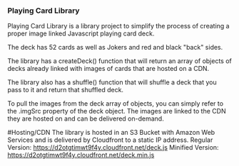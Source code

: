 ### Playing Card Library
Playing Card Library is a library project to simplify the process of creating a proper image linked Javascript playing card deck. 

The deck has 52 cards as well as Jokers and red and black "back" sides. 

The library has a createDeck() function that will return an array of objects of decks already linked with images of cards that are hosted on a CDN. 

The library also has a shuffle() function that will shuffle a deck that you pass to it and return that shuffled deck. 

To pull the images from the deck array of objects, you can simply refer to the .imgSrc property of the deck object. 
The images are linked to the CDN they are hosted on and can be delivered on-demand. 


#Hosting/CDN
The library is hosted in an S3 Bucket with Amazon Web Services and is delivered by Cloudfront to a static IP address. 
Regular Version: https://d2otgtimwt9f4y.cloudfront.net/deck.js
Minified Version: https://d2otgtimwt9f4y.cloudfront.net/deck.min.js
